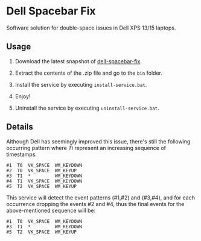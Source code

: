 # Dell Spacebar Fix

Software solution for double-space issues in Dell XPS 13/15 laptops.


## Usage

1. Download the latest snapshot of [dell-spacebar-fix](https://github.com/AlexAltea/dell-spacebar-fix/archive/master.zip).

2. Extract the contents of the .zip file and go to the `bin` folder.

3. Install the service by executing `install-service.bat`.

4. Enjoy!

5. Uninstall the service by executing `uninstall-service.bat`.


## Details

Although Dell has seemingly improved this issue, there's still the following occurring pattern where *Ti* represent an increasing sequence of timestamps.

```
#1  T0  VK_SPACE  WM_KEYDOWN
#2  T0  VK_SPACE  WM_KEYUP
#3  T1  *         WM_KEYDOWN
#4  T1  VK_SPACE  WM_KEYDOWN
#5  T2  VK_SPACE  WM_KEYUP
```

This service will detect the event patterns (#1,#2) and (#3,#4), and for each occurrence dropping the events #2 and #4, thus the final events for the above-mentioned sequence will be:

```
#1  T0  VK_SPACE  WM_KEYDOWN
#3  T1  *         WM_KEYDOWN
#5  T2  VK_SPACE  WM_KEYUP
```
